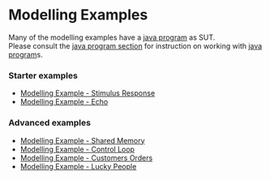 # Modelling Examples

Many of the modelling examples have a [java program][1] as SUT.  
Please consult the [java program section][1] for instruction on working with [java program][1]s.

### Starter examples
*   [Modelling Example - Stimulus Response][2]
*   [Modelling Example - Echo][3]

### Advanced examples
*   [Modelling Example - Shared Memory][4]
*   [Modelling Example - Control Loop][5]
*   [Modelling Example - Customers Orders][6]
*   [Modelling Example - Lucky People][7]

[1]: https://github.com/TorXakis/TorXakis/wiki/Java_program
[2]: StimulusResponse/Modelling-Example-Stimulus-Response.md
[3]: Echo/Modelling-Example-Echo.md
[4]: ReadWriteConflict/Modelling-Example-Shared-Memory.md
[5]: ControlLoop/Modelling-Example-Control-Loop.md
[6]: CustomersOrders/Modelling-Example-Customers-Orders.md
[7]: LuckyPeople/Modelling-Example-Lucky-People.md
